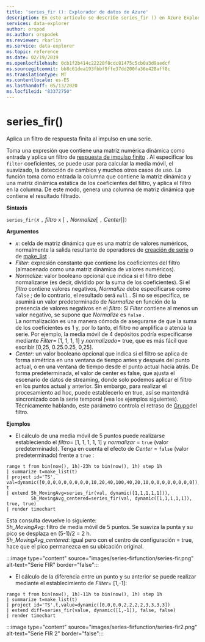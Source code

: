 ```yaml
---
title: 'series_fir (): Explorador de datos de Azure'
description: En este artículo se describe series_fir () en Azure Explorador de datos.
services: data-explorer
author: orspod
ms.author: orspodek
ms.reviewer: rkarlin
ms.service: data-explorer
ms.topic: reference
ms.date: 02/19/2019
ms.openlocfilehash: 0cb1f2b414c22220f8cdc81475c5cb0a3d9aedcf
ms.sourcegitcommit: bb8c61dea193fbbf9ffe37dd200fa36e428aff8c
ms.translationtype: MT
ms.contentlocale: es-ES
ms.lasthandoff: 05/13/2020
ms.locfileid: "83372750"
---
```

# <a name="series_fir"></a>series_fir()

Aplica un filtro de respuesta finita al impulso en una serie.  

Toma una expresión que contiene una matriz numérica dinámica como entrada y aplica un filtro de [respuesta de impulso finito](https://en.wikipedia.org/wiki/Finite_impulse_response) . Al especificar los `filter` coeficientes, se puede usar para calcular la media móvil, el suavizado, la detección de cambios y muchos otros casos de uso. La función toma como entrada la columna que contiene la matriz dinámica y una matriz dinámica estática de los coeficientes del filtro, y aplica el filtro en la columna. De este modo, genera una columna de matriz dinámica que contiene el resultado filtrado.  

**Sintaxis**

`series_fir(`*x* `,` *filtro* x [ `,` *Normalize*[ `,` *Center*]]`)`

**Argumentos**

* *x*: celda de matriz dinámica que es una matriz de valores numéricos, normalmente la salida resultante de operadores de [creación de serie](make-seriesoperator.md) o de [make_list](makelist-aggfunction.md) .
* *Filter*: expresión constante que contiene los coeficientes del filtro (almacenado como una matriz dinámica de valores numéricos).
* *Normalize*: valor booleano opcional que indica si el filtro debe normalizarse (es decir, dividido por la suma de los coeficientes). Si el *filtro* contiene valores negativos, *Normalize* debe especificarse como `false` ; de lo contrario, el resultado será `null` . Si no se especifica, se asumirá un valor predeterminado de *Normalize* en función de la presencia de valores negativos en el *filtro*: Si *Filter* contiene al menos un valor negativo, se supone que *Normalize* es `false` .  
La normalización es una manera cómoda de asegurarse de que la suma de los coeficientes es 1 y, por lo tanto, el filtro no amplifica o atenúa la serie. Por ejemplo, la media móvil de 4 depósitos podría especificarse mediante *Filter*= [1, 1, 1, 1] y *normalizado*= true, que es más fácil que escribir [0,25, 0.25.0.25, 0,25].
* *Center*: un valor booleano opcional que indica si el filtro se aplica de forma simétrica en una ventana de tiempo antes y después del punto actual, o en una ventana de tiempo desde el punto actual hacia atrás. De forma predeterminada, el valor de center es false, que ajusta el escenario de datos de streaming, donde solo podemos aplicar el filtro en los puntos actual y anterior. Sin embargo, para realizar el procesamiento ad hoc, puede establecerlo en true, así se mantendrá sincronizado con la serie temporal (vea los ejemplos siguientes). Técnicamente hablando, este parámetro controla el retraso de [Grupo](https://en.wikipedia.org/wiki/Group_delay_and_phase_delay)del filtro.

**Ejemplos**

* El cálculo de una media móvil de 5 puntos puede realizarse estableciendo el *filtro*= [1, 1, 1, 1, 1] y *normalizar* = `true` (valor predeterminado). Tenga en cuenta el efecto de *Center* = `false` (valor predeterminado) frente a `true` :

<!-- csl: https://help.kusto.windows.net:443/Samples -->
```kusto
range t from bin(now(), 1h)-23h to bin(now(), 1h) step 1h
| summarize t=make_list(t)
| project id='TS', val=dynamic([0,0,0,0,0,0,0,0,0,10,20,40,100,40,20,10,0,0,0,0,0,0,0,0]), t
| extend 5h_MovingAvg=series_fir(val, dynamic([1,1,1,1,1])),
         5h_MovingAvg_centered=series_fir(val, dynamic([1,1,1,1,1]), true, true)
| render timechart
```

Esta consulta devuelve lo siguiente:  
*5h_MovingAvg*: filtro de media móvil de 5 puntos. Se suaviza la punta y su pico se desplaza en (5-1)/2 = 2 h.  
*5h_MovingAvg_centered*: igual pero con el centro de configuración = true, hace que el pico permanezca en su ubicación original.

:::image type="content" source="images/series-firfunction/series-fir.png" alt-text="Serie FIR" border="false":::

* El cálculo de la diferencia entre un punto y su anterior se puede realizar mediante el establecimiento de *Filter*= [1,-1]:

<!-- csl: https://help.kusto.windows.net:443/Samples -->
```kusto
range t from bin(now(), 1h)-11h to bin(now(), 1h) step 1h
| summarize t=make_list(t)
| project id='TS',t,value=dynamic([0,0,0,0,2,2,2,2,3,3,3,3])
| extend diff=series_fir(value, dynamic([1,-1]), false, false)
| render timechart
```

:::image type="content" source="images/series-firfunction/series-fir2.png" alt-text="Serie FIR 2" border="false":::
